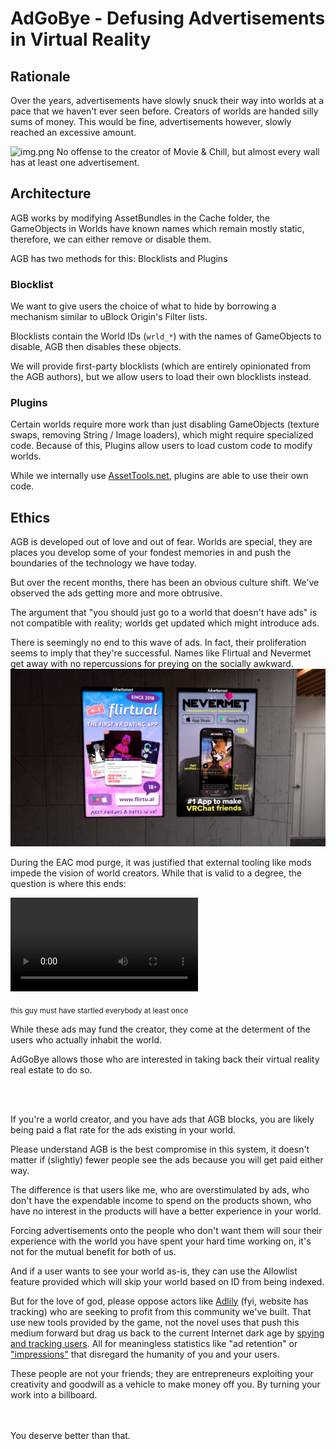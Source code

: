 # AdGoBye - Defusing Advertisements in Virtual Reality

## Rationale

Over the years, advertisements have slowly snuck their way into worlds at a pace that we haven't ever seen
before. Creators of worlds are handed silly sums of money. This would be fine, advertisements however, slowly reached an
excessive amount.

![img.png](Marketing%2Fimg.png)
No offense to the creator of Movie & Chill, but almost every wall has at least one advertisement.

## Architecture

AGB works by modifying AssetBundles in the Cache folder, the GameObjects in Worlds have known names which remain
mostly static, therefore, we can either remove or disable them.

AGB has two methods for this: Blocklists and Plugins

### Blocklist

We want to give users the choice of what to hide by borrowing a mechanism similar to uBlock Origin's Filter lists.

Blocklists contain the World IDs (`wrld_*`) with the names of GameObjects to disable, AGB then disables these
objects.

We will provide first-party blocklists (which are entirely opinionated from the AGB authors), but we allow users to
load their own blocklists instead.

### Plugins

Certain worlds require more work than just disabling GameObjects (texture swaps, removing String / Image loaders), which
might require specialized code.
Because of this, Plugins allow users to load custom code to modify worlds.

While we internally use [AssetTools.net](https://github.com/nesrak1/AssetsTools.NET), plugins are able to use their own
code.

## Ethics

AGB is developed out of love and out of fear.
Worlds are special,
they are places you develop some of your fondest memories in and push the boundaries of the technology we have today.

But over the recent months, there has been an obvious culture shift.
We've observed the ads getting more and more obtrusive.

The argument that "you should just go to a world that doesn't have ads"
is not compatible with reality; worlds get updated which might introduce ads.

There is seemingly no end to this wave of ads. In fact, their proliferation seems to imply that they're successful.
Names like Flirtual and Nevermet get away with no repercussions for preying on the socially awkward.
![Two advertisements for Flirtual and Nevermet that market themselves for making friends](Marketing/datingads.png)

During the EAC mod purge, it was justified that external tooling like mods impede the vision of world creators.
While that is valid to a degree, the question is where this ends:

![](Marketing/rainyrooftop_nevermet.webm)

<Sub>this guy must have startled everybody at least once</sub>

While these ads may fund the creator, they come at the determent of the users who actually inhabit the world.

AdGoBye allows those who are interested in taking back their virtual reality real estate to do so.

<br/><br/>

If you're a world creator, and you have ads that AGB blocks,
you are likely being paid a flat rate for the ads existing in your world.

Please understand AGB is the best compromise in this system, it doesn't matter if (slightly) fewer people see the ads
because you will get paid either way.

The difference is that users like me, who are overstimulated by ads,
who don't have the expendable income to spend on the products shown,
who have no interest in the products will have a better experience in your world.

Forcing advertisements onto the people who don't want them will sour their experience with the world
you have spent your hard time working on, it's not for the mutual benefit for both of us.

And if a user wants to see your world as-is, they can use the Allowlist feature provided which will skip your world
based on ID from being indexed.

But for the love of god, please oppose actors like [Adlily](https://adli.ly) (fyi, website has tracking) who are
seeking to profit from this community we've built.
That use new tools provided by the game, not the novel uses that push this medium forward but drag us back to the
current Internet dark age
by [spying and tracking users](https://web.archive.org/web/20231120221251/https://adli.ly/analytics/retention).
All for meaningless statistics like "ad retention"
or ["impressions"](https://web.archive.org/web/20231015041525/https://adli.ly/faq#whats-an-impression)
that disregard the humanity of you and your users.

These people are not your friends;
they are entrepreneurs exploiting your creativity and goodwill as a vehicle to make money off you.
By turning your work into a billboard.

<br/><br/>
You deserve better than that.